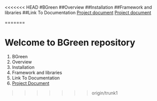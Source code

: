 <<<<<<< HEAD
#BGreen
##Overview
##Installation
##Framework and libraries
##Link To Documentation
[Project document](file:///C:/Users/mixid/appdata/local/temp/78.html)
[Project document](doc/BGreenDoc_v.1.0.md)


=======
# Welcome to BGreen repository

1. BGreen
2. Overview
3. Installation
4. Framework and libraries
5. Link To Documentation
6. [Project Document](file:///C:/Users/mixid/appdata/local/temp/235.html)
>>>>>>> origin/trunk1
